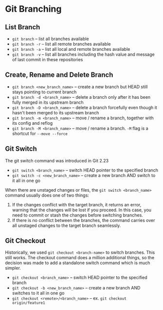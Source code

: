 # Git Branching

## List Branch

- `git branch` – list all branches available
- `git branch -r` – list all remote branches available
- `git branch -a` – list all local and remote branches available
- `git branch -v` – list all branches including the hash value and message of last commit in these repositories

## Create, Rename and Delete Branch

- `git branch <new_branch_name>` – create a new branch but HEAD still stays pointing to current branch
- `git branch -d <branch_name>` – delete a branch only after it has been fully merged in its upstream branch
- `git branch -D <branch_name>` – delete a branch forcefully even though it hasn't been merged to its upstream branch
- `git branch -m <branch_name>` – move / rename a branch, together with its config and reflog
- `git branch -M <branch_name>` – move / rename a branch. `-M` flag is a shortcut for `--move --force`

## Git Switch

The git switch command was introduced in Git 2.23

- `git switch <branch_name>` – switch HEAD pointer to the specified branch
- `git switch -c <new_branch_name>` – create a new branch AND switch to it all in one go

When there are unstaged changes or files, the `git switch <branch_name>` command usually does one of two things:

1. If the changes conflict with the target branch, it returns an error, warning that the changes will be lost if you proceed. In this case, you need to commit or stash the changes before switching branches.
2. If there is no conflict between the branches, the command carries over all unstaged changes to the target branch seamlessly.

## Git Checkout

Historically, we used `git checkout <branch-name>` to switch branches. This still works. The checkout command does a million additional things, so the decision was made to add a standalone switch command which is much simpler.

- `git checkout <branch_name>` – switch HEAD pointer to the specified branch
- `git checkout -b <new_branch_name>` – create a new branch AND switches to it all in one go
- `git checkout <remote>/<branch_name>` – ex. `git checkout origin/feature1`
